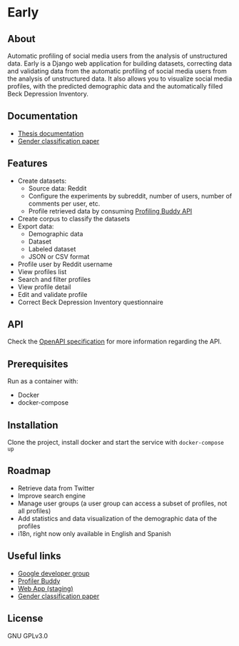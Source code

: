 # Early

## About

Automatic profiling of social media users from the analysis of unstructured data.
Early is a Django web application for building datasets, correcting data and validating data from the automatic profiling of social media users from the analysis of unstructured data. 
It also allows you to visualize social media profiles, with the predicted demographic data and the automatically filled Beck Depression Inventory.

## Documentation

- [Thesis documentation](https://github.com/palomapiot/early/blob/develop/_TFM__Memoria.pdf)
- [Gender classification paper](https://github.com/palomapiot/early/blob/develop/Paper.pdf)

## Features

- Create datasets:
  - Source data: Reddit
  - Configure the experiments by subreddit, number of users, number of comments per user, etc.
  - Profile retrieved data by consuming [Profiling Buddy API](https://github.com/palomapiot/profiler-buddy)
- Create corpus to classify the datasets
- Export data:
  - Demographic data
  - Dataset
  - Labeled dataset
  - JSON or CSV format
- Profile user by Reddit username
- View profiles list
- Search and filter profiles
- View profile detail
- Edit and validate profile
- Correct Beck Depression Inventory questionnaire

## API

Check the [OpenAPI specification](https://github.com/palomapiot/early/blob/develop/app/openapi-schema.yml) for more information regarding the API.

## Prerequisites

Run as a container with:

- Docker
- docker-compose

## Installation

Clone the project, install docker and start the service with `docker-compose up`

## Roadmap

- Retrieve data from Twitter
- Improve search engine
- Manage user groups (a user group can access a subset of profiles, not all profiles)
- Add statistics and data visualization of the demographic data of the profiles
- i18n, right now only available in English and Spanish

## Useful links

- [Google developer group](https://groups.google.com/u/1/g/early-dev)
- [Profiler Buddy](https://github.com/palomapiot/profiler-buddy)
- [Web App (staging)](https://earlydetection-staging.herokuapp.com/) 
- [Gender classification paper](https://github.com/palomapiot/early/blob/develop/Paper.pdf)

## License

GNU GPLv3.0
